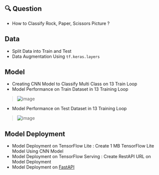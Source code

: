 ## 🔍 Question
* How to Classify Rock, Paper, Scissors Picture ?

## Data
* Split Data into Train and Test
* Data Augmentation Using ```tf.keras.layers```

## Model
* Creating CNN Model to Classify Multi Class on 13 Train Loop
* Model Performance on Train Dataset in 13 Training Loop
> ![image](https://github.com/user-attachments/assets/39ba7d0d-b93f-4041-9368-7bfbaf1a1324)

* Model Performance on Test Dataset in 13 Training Loop
> ![image](https://github.com/user-attachments/assets/02ebfd37-dce5-4a80-9080-172131f20e01)

## Model Deployment
* Model Deployment on TensorFlow Lite : Create 1 MB TensorFlow Lite Model Using CNN Model
* Model Deployment on TensorFlow Serving : Create RestAPI URL on Model Deployment
* Model Deployment on [FastAPI](https://github.com/Kelnit/Huti)